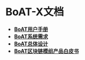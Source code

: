 # BoAT-X文档

- [**BoAT用户手册**](/zh-cn/BoAT_User_Guide_cn.md)
- [**BoAT系统需求**](/zh-cn/BoAT_System_Requirements_cn.md)
- [**BoAT总体设计**](/zh-cn/BoAT_Overall_Design_cn.md)
- [**BoAT区块链模组产品白皮书**](/zh-cn/BoAT_Blockchain_IoT_Module_Product_White_Paper_cn.md)
